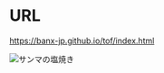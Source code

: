 # URL
https://banx-jp.github.io/tof/index.html

![サンマの塩焼き](/tof_icon/Simulacrum/Simulacrum_Ruby_Prototype.webp) 
